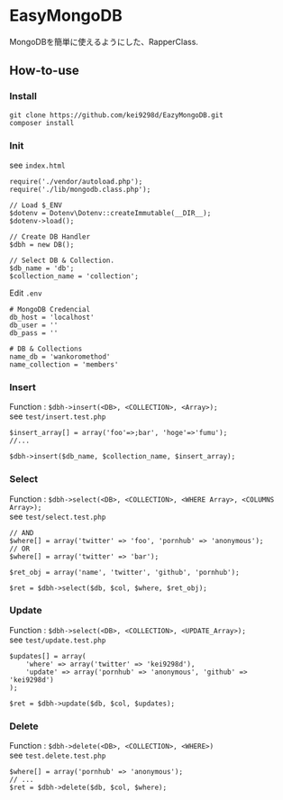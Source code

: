 # EasyMongoDB

MongoDBを簡単に使えるようにした、RapperClass.

## How-to-use

### Install
```
git clone https://github.com/kei9298d/EazyMongoDB.git
composer install
```

### Init
see `index.html`
```
require('./vendor/autoload.php');
require('./lib/mongodb.class.php');

// Load $_ENV
$dotenv = Dotenv\Dotenv::createImmutable(__DIR__);
$dotenv->load();

// Create DB Handler
$dbh = new DB();

// Select DB & Collection.
$db_name = 'db';
$collection_name = 'collection';
```

Edit `.env`
```
# MongoDB Credencial
db_host = 'localhost'
db_user = ''
db_pass = ''

# DB & Collections
name_db = 'wankoromethod'
name_collection = 'members'

```

### Insert
Function : `$dbh->insert(<DB>, <COLLECTION>, <Array>);`  
see `test/insert.test.php`
```
$insert_array[] = array('foo'=>;bar', 'hoge'=>'fumu');
//...

$dbh->insert($db_name, $collection_name, $insert_array);
```

### Select
Function : `$dbh->select(<DB>, <COLLECTION>, <WHERE Array>, <COLUMNS Array>);`  
see `test/select.test.php`
```
// AND
$where[] = array('twitter' => 'foo', 'pornhub' => 'anonymous');
// OR
$where[] = array('twitter' => 'bar');

$ret_obj = array('name', 'twitter', 'github', 'pornhub');

$ret = $dbh->select($db, $col, $where, $ret_obj);
```

### Update
Function : `$dbh->select(<DB>, <COLLECTION>, <UPDATE_Array>);`  
see `test/update.test.php`
```
$updates[] = array(
    'where' => array('twitter' => 'kei9298d'),
    'update' => array('pornhub' => 'anonymous', 'github' => 'kei9298d')
);

$ret = $dbh->update($db, $col, $updates);

```

### Delete
Function : `$dbh->delete(<DB>, <COLLECTION>, <WHERE>)`  
see `test.delete.test.php`
```
$where[] = array('pornhub' => 'anonymous');
// ...
$ret = $dbh->delete($db, $col, $where);
```
